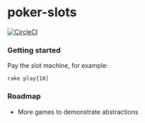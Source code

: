 # poker-slots

[![CircleCI](https://circleci.com/gh/ryaan-anthony/poker-slots.svg?style=svg)](https://circleci.com/gh/ryaan-anthony/poker-slots)

### Getting started

Pay the slot machine, for example:

`rake play[10]`

### Roadmap

* More games to demonstrate abstractions